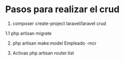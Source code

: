 # Pasos para realizar el crud
1. composer create-project laravel/laravel crud

1.1  php artisan migrate

2. php artisan make:model Empleado -mcr


3. Activas
php artisan router:list